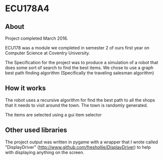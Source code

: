 # ECU178A4

## About
Project completed March 2016.

ECU178 was a module we completed in semester 2 of ours first year on Computer Science at Coventry University.

The Specification for the project was to produce a simulation of a robot that does some sort of search to find the best items. We chose to use a graph best path finding algorithm (Specifically the traveling salesman algorithm)

## How it works

The robot uses a recursive algorithm for find the best path to all the shops that it needs to visit around the town. The town is randomly generated.

The items are selected using a gui item selector

## Other used libraries

The project output was written in pygame with a wrapper that I wrote called "DisplayDriver" (http://www.github.com/freshollie/DisplayDriver) to help with displaying anything on the screen.

